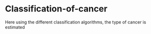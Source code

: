 # Classification-of-cancer

Here using the different classification algorithms, the type of cancer is estimated
